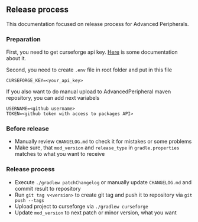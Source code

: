 ## Release process

This documentation focused on release process for Advanced Peripherals. 

### Preparation

First, you need to get curseforge api key. [Here](https://support.curseforge.com/en/support/solutions/articles/9000197321-curseforge-api) is some documentation about it.

Second, you need to create `.env` file in root folder and put in this file

```
CURSEFORGE_KEY=<your_api_key>
```

If you also want to do manual upload to AdvancedPeripheral maven repository, you can add next variabels

```
USERNAME=<github username>
TOKEN=<github token with access to packages API>
```

### Before release

- Manually review `CHANGELOG.md` to check it for mistakes or some problems
- Make sure, that `mod_version` and `release_type` in `gradle.properties` matches to what you want to receive 

### Release process

- Execute `./gradlew patchChangelog` or manually update `CHANGELOG.md` and commit result to repository
- Run `git tag v<version>` to create git tag and push it to repository via `git push --tags`
- Upload project to curseforge via `./gradlew curseforge`
- Update `mod_version` to next patch or minor version, what you want
